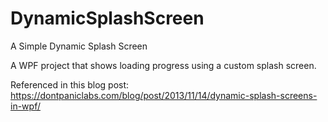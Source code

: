DynamicSplashScreen
===================

A Simple Dynamic Splash Screen

A WPF project that shows loading progress using a custom splash screen.

Referenced in this blog post: https://dontpaniclabs.com/blog/post/2013/11/14/dynamic-splash-screens-in-wpf/
